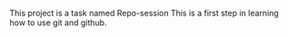 This project is a task named Repo-session
This is a first step in learning how to use git and github.
